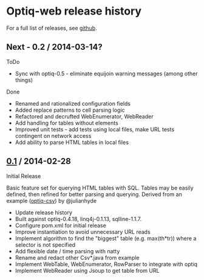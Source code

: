# Optiq-web release history

For a full list of releases, see <a href="https://github.com/HenryOlson/optiq-web/releases">github</a>.

## Next - 0.2 / 2014-03-14?

ToDo
* Sync with optiq-0.5 - eliminate equijoin warning messages (among other things)

Done
* Renamed and rationalized configuration fields
* Added replace patterns to cell parsing logic
* Refactored and decrufted WebEnumerator, WebReader
* Add handling for tables without <TH> elements
* Improved unit tests - add tests using local files, make URL tests contingent on network access
* Add ability to parse HTML tables in local files

## <a href="https://github.com/HenryOlson/optiq-web/releases/tag/optiq-web-0.1">0.1</a> / 2014-02-28

Initial Release

Basic feature set for querying HTML tables with SQL.  Tables may be easily defined, then refined for better parsing and querying.
Derived from an example (<a href="https://github.com/julianhyde/optiq-csv">optiq-csv</a>) by @julianhyde

* Update release history
* Built against optiq-0.4.18, linq4j-0.1.13, sqlline-1.1.7.
* Configure pom.xml for initial release
* Improve instantiation to avoid unnecessary URL reads
* Implement algorithm to find the "biggest" table (e.g. max(th*tr)) where a selector is not specified
* Add flexible date / time parsing with natty
* Rename and redact other Csv*.java from example
* Implement WebTable, WebEnumerator, RowParser to integrate with optiq
* Implement WebReader using Jsoup to get table from URL
